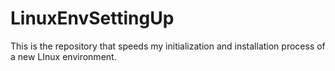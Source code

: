 # LinuxEnvSettingUp
This is the repository that speeds my initialization and installation process of a new LInux environment.

